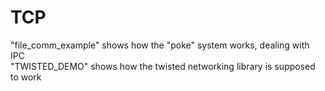 # TCP

"file_comm_example" shows how the "poke" system works, dealing with IPC  
"TWISTED_DEMO" shows how the twisted networking library is supposed to work  
